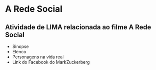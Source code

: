 # A Rede Social
## Atividade de LIMA relacionada ao filme A Rede Social
- Sinopse
- Elenco
- Personagens na vida real
- Link do Facebook do MarkZuckerberg
